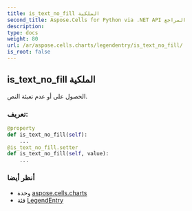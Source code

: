```yaml
---
title: is_text_no_fill الملكية
second_title: Aspose.Cells for Python via .NET API المراجع
description:
type: docs
weight: 80
url: /ar/aspose.cells.charts/legendentry/is_text_no_fill/
is_root: false
---
```

##  is_text_no_fill الملكية

الحصول على أو عدم تعبئة النص.
###  تعريف:
```python
@property
def is_text_no_fill(self):
    ...
@is_text_no_fill.setter
def is_text_no_fill(self, value):
    ...
```

###  أنظر أيضا
* وحدة [aspose.cells.charts](../../)
* فئة [LegendEntry](/cells/python-net/ar/aspose.cells.charts/legendentry)
